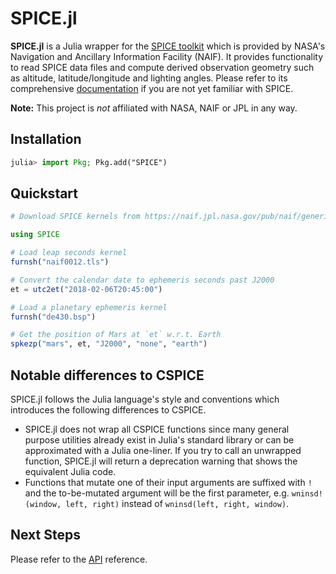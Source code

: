 # SPICE.jl

**SPICE.jl** is a Julia wrapper for the [SPICE toolkit](https://naif.jpl.nasa.gov/naif/index.html) which is provided by NASA's Navigation and Ancillary Information Facility (NAIF).
It provides functionality to read SPICE data files and compute derived observation geometry such as altitude, latitude/longitude and lighting angles.
Please refer to its comprehensive [documentation](https://naif.jpl.nasa.gov/pub/naif/toolkit_docs/C/index.html) if you are not yet familiar with SPICE.

**Note:** This project is *not* affiliated with NASA, NAIF or JPL in any way.

## Installation

```julia
julia> import Pkg; Pkg.add("SPICE")
```

## Quickstart

```julia
# Download SPICE kernels from https://naif.jpl.nasa.gov/pub/naif/generic_kernels/

using SPICE

# Load leap seconds kernel
furnsh("naif0012.tls")

# Convert the calendar date to ephemeris seconds past J2000
et = utc2et("2018-02-06T20:45:00")

# Load a planetary ephemeris kernel
furnsh("de430.bsp")

# Get the position of Mars at `et` w.r.t. Earth
spkezp("mars", et, "J2000", "none", "earth")
```

## Notable differences to CSPICE

SPICE.jl follows the Julia language's style and conventions which introduces the following differences to CSPICE.

- SPICE.jl does not wrap all CSPICE functions since many general purpose utilities already exist in Julia's standard library or can be approximated with a Julia one-liner.  If you try to call an unwrapped function, SPICE.jl will return a deprecation warning that shows the equivalent Julia code.
- Functions that mutate one of their input arguments are suffixed with `!` and the to-be-mutated argument will be the first parameter, e.g. `wninsd!(window, left, right)` instead of `wninsd(left, right, window)`.

## Next Steps

Please refer to the [API](@ref) reference.
